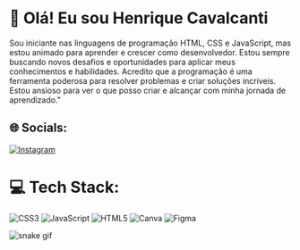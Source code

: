 # 💫 Olá! Eu sou Henrique Cavalcanti

Sou iniciante nas linguagens de programação HTML, CSS e JavaScript, 
mas estou animado para aprender e crescer como desenvolvedor. 
Estou sempre buscando novos desafios e oportunidades para aplicar meus conhecimentos e habilidades. 
Acredito que a programação é uma ferramenta poderosa para resolver problemas e criar soluções incríveis. 
Estou ansioso para ver o que posso criar e alcançar com minha jornada de aprendizado."


## 🌐 Socials:
[![Instagram](https://img.shields.io/badge/Instagram-%23E4405F.svg?logo=Instagram&logoColor=white)](https://instagram.com/hjcavalcanti) 

# 💻 Tech Stack:
![CSS3](https://img.shields.io/badge/css3-%231572B6.svg?style=for-the-badge&logo=css3&logoColor=white) ![JavaScript](https://img.shields.io/badge/javascript-%23323330.svg?style=for-the-badge&logo=javascript&logoColor=%23F7DF1E) ![HTML5](https://img.shields.io/badge/html5-%23E34F26.svg?style=for-the-badge&logo=html5&logoColor=white) ![Canva](https://img.shields.io/badge/Canva-%2300C4CC.svg?style=for-the-badge&logo=Canva&logoColor=white) 	![Figma](https://img.shields.io/badge/figma-%23F24E1E.svg?style=for-the-badge&logo=figma&logoColor=white)

![snake gif](https://github.com/hjcavalcanti92/hjcavalcanti92/blob/output/github-contribution-grid-snake.svg)



